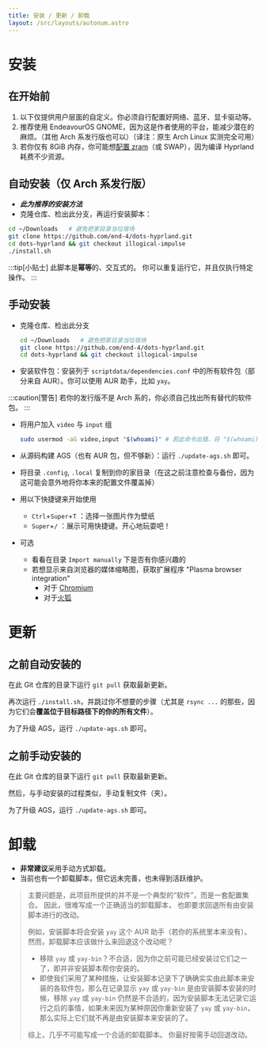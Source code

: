 ```yaml
---
title: 安装 / 更新 / 卸载
layout: /src/layouts/autonum.astro
---
```


# 安装
## 在开始前
1. 以下仅提供用户层面的自定义。你必须自行配置好网络、蓝牙、显卡驱动等。
2. 推荐使用 EndeavourOS GNOME，因为这是作者使用的平台，能减少潜在的麻烦。（其他 Arch 系发行版也可以）（译注：原生 Arch Linux 实测完全可用）
3. 若你仅有 8GiB 内存，你可能想[配置 zram](https://forum.endeavouros.com/t/enabling-zram-in-endeavouros/37746)（或 SWAP），因为编译 Hyprland 耗费不少资源。

## 自动安装（仅 Arch 系发行版）
- _**此为推荐的安装方法**_
- 克隆仓库、检出此分支，再运行安装脚本：
```bash
cd ~/Downloads   # 避免把家目录当垃圾场
git clone https://github.com/end-4/dots-hyprland.git
cd dots-hyprland && git checkout illogical-impulse
./install.sh
```
:::tip[小贴士]
此脚本是**幂等**的、交互式的。
你可以重复运行它，并且仅执行特定操作。
:::

## 手动安装

- 克隆仓库、检出此分支
  ```bash
  cd ~/Downloads   # 避免把家目录当垃圾场
  git clone https://github.com/end-4/dots-hyprland.git
  cd dots-hyprland && git checkout illogical-impulse
  ```
- 安装软件包：安装列于 `scriptdata/dependencies.conf` 中的所有软件包（部分来自 AUR）。你可以使用 AUR 助手，比如 `yay`。

:::caution[警告]
若你的发行版不是 Arch 系的，你必须自己找出所有替代的软件包。
:::

- 将用户加入 `video` 与 `input` 组
  ```bash
  sudo usermod -aG video,input "$(whoami)" # 若此命令出错，将 "$(whoami)" 替换为你的用户名
  ```
- 从源码构建 AGS（也有 AUR 包，但不够新）：运行 `./update-ags.sh` 即可。
- 将目录 `.config`, `.local` 复制到你的家目录（在这之前注意检查与备份，因为这可能会意外地将你本来的配置文件覆盖掉）

- 用以下快捷键来开始使用
  - `Ctrl`+`Super`+`T` ：选择一张图片作为壁纸
  - `Super`+`/` ：展示可用快捷键。开心地玩耍吧！


- 可选
  - 看看在目录 `Import manually` 下是否有你感兴趣的
  - 若想显示来自浏览器的媒体缩略图，获取扩展程序 "Plasma browser integration"
    - 对于 [Chromium](https://chrome.google.com/webstore/detail/plasma-integration/cimiefiiaegbelhefglklhhakcgmhkai)
    - 对于[火狐](https://addons.mozilla.org/en-US/firefox/addon/plasma-integration/)

# 更新
## 之前自动安装的
在此 Git 仓库的目录下运行 `git pull` 获取最新更新。

再次运行 `./install.sh`，并跳过你不想要的步骤（尤其是 `rsync ...` 的那些，因为它们会**覆盖位于目标路径下的你的所有文件**）。

为了升级 AGS，运行 `./update-ags.sh` 即可。
## 之前手动安装的
在此 Git 仓库的目录下运行 `git pull` 获取最新更新。

然后，与手动安装的过程类似，手动复制文件（夹）。

为了升级 AGS，运行 `./update-ags.sh` 即可。

# 卸载
- **非常建议**采用手动方式卸载。
- 当前也有一个卸载脚本，但它远未完善，也未得到活跃维护。

> 主要问题是，此项目所提供的并不是一个典型的“软件”，而是一套配置集合。
> 因此，很难写成一个正确适当的卸载脚本，
> 也即要求回退所有由安装脚本进行的改动。
> 
> 例如，安装脚本将会安装 `yay` 这个 AUR 助手（若你的系统里本来没有）。
> 然而，卸载脚本应该做什么来回退这个改动呢？
> - 移除 `yay` 或 `yay-bin`？不合适，因为你之前可能已经安装过它们之一了，即并非安装脚本帮你安装的。
> - 即使我们采用了某种措施，让安装脚本记录下了确确实实由此脚本来安装的各软件包，那么在记录显示 `yay` 或 `yay-bin` 是由安装脚本安装的时候，移除 `yay` 或 `yay-bin` 仍然是不合适的，因为安装脚本无法记录它运行之后的事情，如果未来因为某种原因你重新安装了 `yay` 或 `yay-bin`，那么实际上它们就不再是由安装脚本来安装的了。
> 
> 综上，几乎不可能写成一个合适的卸载脚本。
> 你最好按需手动回退改动。

